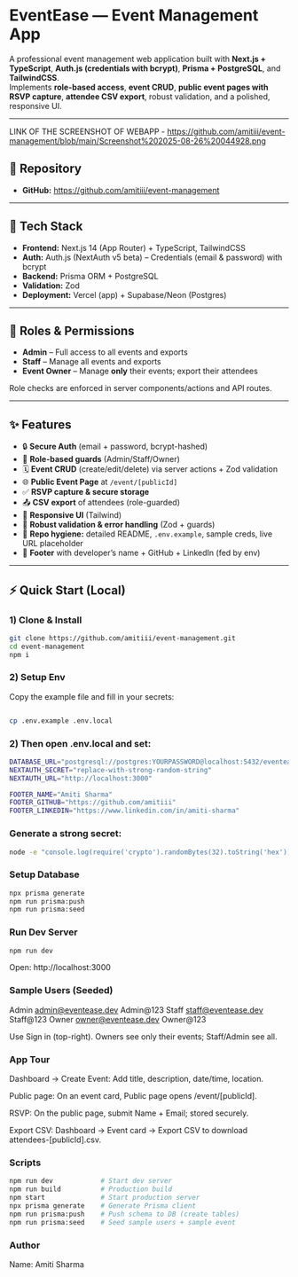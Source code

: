 # EventEase — Event Management App

A professional event management web application built with **Next.js + TypeScript**, **Auth.js (credentials with bcrypt)**, **Prisma + PostgreSQL**, and **TailwindCSS**.  
Implements **role-based access**, **event CRUD**, **public event pages with RSVP capture**, **attendee CSV export**, robust validation, and a polished, responsive UI.

---
LINK OF THE SCREENSHOT OF WEBAPP - https://github.com/amitiii/event-management/blob/main/Screenshot%202025-08-26%20044928.png

## 🔗 Repository

- **GitHub:** https://github.com/amitiii/event-management

---

## 🚀 Tech Stack

- **Frontend:** Next.js 14 (App Router) + TypeScript, TailwindCSS  
- **Auth:** Auth.js (NextAuth v5 beta) – Credentials (email & password) with bcrypt  
- **Backend:** Prisma ORM + PostgreSQL  
- **Validation:** Zod  
- **Deployment:** Vercel (app) + Supabase/Neon (Postgres)

---

## 👤 Roles & Permissions

- **Admin** – Full access to all events and exports  
- **Staff** – Manage all events and exports  
- **Event Owner** – Manage **only** their events; export their attendees

Role checks are enforced in server components/actions and API routes.

---

## ✨ Features

- 🔒 **Secure Auth** (email + password, bcrypt-hashed)  
- 🧰 **Role-based guards** (Admin/Staff/Owner)  
- 🗓️ **Event CRUD** (create/edit/delete) via server actions + Zod validation  
- 🌐 **Public Event Page** at `/event/[publicId]`  
- ✅ **RSVP capture & secure storage**  
- 📤 **CSV export** of attendees (role-guarded)  
- 📱 **Responsive UI** (Tailwind)  
- 🧪 **Robust validation & error handling** (Zod + guards)  
- 🧾 **Repo hygiene:** detailed README, `.env.example`, sample creds, live URL placeholder  
- 🦶 **Footer** with developer’s name + GitHub + LinkedIn (fed by env)

---

## ⚡ Quick Start (Local)

### 1) Clone & Install
```bash
git clone https://github.com/amitiii/event-management.git
cd event-management
npm i
```
### 2) Setup Env

Copy the example file and fill in your secrets:
```bash

cp .env.example .env.local
```
### 2) Then open .env.local and set:
```bash
DATABASE_URL="postgresql://postgres:YOURPASSWORD@localhost:5432/eventease?schema=public"
NEXTAUTH_SECRET="replace-with-strong-random-string"
NEXTAUTH_URL="http://localhost:3000"

FOOTER_NAME="Amiti Sharma"
FOOTER_GITHUB="https://github.com/amitiii"
FOOTER_LINKEDIN="https://www.linkedin.com/in/amiti-sharma"
```
### Generate a strong secret:
```bash
node -e "console.log(require('crypto').randomBytes(32).toString('hex'))"
```
### Setup Database
```bash
npx prisma generate
npm run prisma:push
npm run prisma:seed
```
### Run Dev Server
```bash
npm run dev
```
Open: http://localhost:3000

### Sample Users (Seeded)
Admin	admin@eventease.dev	Admin@123
Staff	staff@eventease.dev	Staff@123
Owner	owner@eventease.dev	Owner@123

Use Sign in (top-right). Owners see only their events; Staff/Admin see all.
### App Tour

Dashboard → Create Event: Add title, description, date/time, location.

Public page: On an event card, Public page opens /event/[publicId].

RSVP: On the public page, submit Name + Email; stored securely.

Export CSV: Dashboard → Event card → Export CSV to download attendees-[publicId].csv.

### Scripts
```bash
npm run dev            # Start dev server
npm run build          # Production build
npm start              # Start production server
npx prisma generate    # Generate Prisma client
npm run prisma:push    # Push schema to DB (create tables)
npm run prisma:seed    # Seed sample users + sample event
```
### Author

Name: Amiti Sharma





